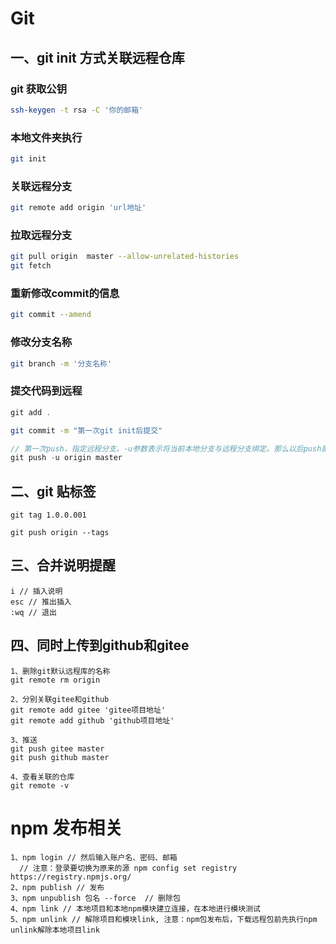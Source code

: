 # Git

## 一、git init 方式关联远程仓库

### git 获取公钥

``` bash
ssh-keygen -t rsa -C '你的邮箱'
```

### 本地文件夹执行

``` bash
git init
```

### 关联远程分支

```  bash
git remote add origin 'url地址'
```

### 拉取远程分支

```bash
git pull origin  master --allow-unrelated-histories
git fetch 
```

### 重新修改commit的信息
``` bash
git commit --amend
```

### 修改分支名称
``` bash
git branch -m '分支名称'
```

### 提交代码到远程

```csharp
git add .
```

```bash
git commit -m "第一次git init后提交"
```

```cpp
// 第一次push，指定远程分支。-u参数表示将当前本地分支与远程分支绑定。那么以后push就不用再加远程分支名了
git push -u origin master
```

## 二、git 贴标签

```
git tag 1.0.0.001
```

```
git push origin --tags
```

## 三、合并说明提醒

```
i // 插入说明
esc // 推出插入
:wq // 退出
```

## 四、同时上传到github和gitee

``` 
1、删除git默认远程库的名称
git remote rm origin
```

``` 
2、分别关联gitee和github
git remote add gitee 'gitee项目地址'
git remote add github 'github项目地址'
```

``` 
3、推送
git push gitee master
git push github master
```

``` 
4、查看关联的仓库
git remote -v
```



# npm 发布相关

``` 
1、npm login // 然后输入账户名、密码、邮箱
  // 注意：登录要切换为原来的源 npm config set registry https://registry.npmjs.org/
2、npm publish // 发布
3、npm unpublish 包名 --force  // 删除包
4、npm link // 本地项目和本地npm模块建立连接，在本地进行模块测试
5、npm unlink // 解除项目和模块link, 注意：npm包发布后，下载远程包前先执行npm unlink解除本地项目link
```

